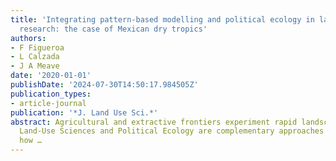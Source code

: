 ```yaml
---
title: 'Integrating pattern-based modelling and political ecology in land-use change
  research: the case of Mexican dry tropics'
authors:
- F Figueroa
- L Calzada
- J A Meave
date: '2020-01-01'
publishDate: '2024-07-30T14:50:17.984505Z'
publication_types:
- article-journal
publication: '*J. Land Use Sci.*'
abstract: Agricultural and extractive frontiers experiment rapid landscape transformation.
  Land-Use Sciences and Political Ecology are complementary approaches for analysing
  how …
---
```

